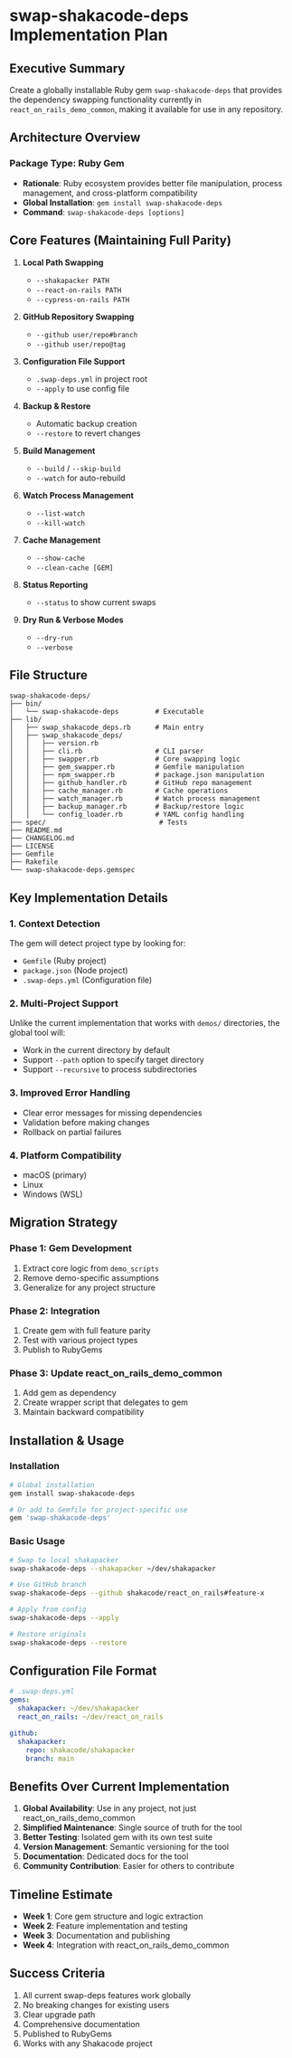 # swap-shakacode-deps Implementation Plan

## Executive Summary

Create a globally installable Ruby gem `swap-shakacode-deps` that provides the dependency swapping functionality currently in `react_on_rails_demo_common`, making it available for use in any repository.

## Architecture Overview

### Package Type: Ruby Gem
- **Rationale**: Ruby ecosystem provides better file manipulation, process management, and cross-platform compatibility
- **Global Installation**: `gem install swap-shakacode-deps`
- **Command**: `swap-shakacode-deps [options]`

## Core Features (Maintaining Full Parity)

1. **Local Path Swapping**
   - `--shakapacker PATH`
   - `--react-on-rails PATH`
   - `--cypress-on-rails PATH`

2. **GitHub Repository Swapping**
   - `--github user/repo#branch`
   - `--github user/repo@tag`

3. **Configuration File Support**
   - `.swap-deps.yml` in project root
   - `--apply` to use config file

4. **Backup & Restore**
   - Automatic backup creation
   - `--restore` to revert changes

5. **Build Management**
   - `--build` / `--skip-build`
   - `--watch` for auto-rebuild

6. **Watch Process Management**
   - `--list-watch`
   - `--kill-watch`

7. **Cache Management**
   - `--show-cache`
   - `--clean-cache [GEM]`

8. **Status Reporting**
   - `--status` to show current swaps

9. **Dry Run & Verbose Modes**
   - `--dry-run`
   - `--verbose`

## File Structure

```plaintext
swap-shakacode-deps/
├── bin/
│   └── swap-shakacode-deps         # Executable
├── lib/
│   ├── swap_shakacode_deps.rb      # Main entry
│   ├── swap_shakacode_deps/
│   │   ├── version.rb
│   │   ├── cli.rb                  # CLI parser
│   │   ├── swapper.rb              # Core swapping logic
│   │   ├── gem_swapper.rb          # Gemfile manipulation
│   │   ├── npm_swapper.rb          # package.json manipulation
│   │   ├── github_handler.rb       # GitHub repo management
│   │   ├── cache_manager.rb        # Cache operations
│   │   ├── watch_manager.rb        # Watch process management
│   │   ├── backup_manager.rb       # Backup/restore logic
│   │   └── config_loader.rb        # YAML config handling
├── spec/                            # Tests
├── README.md
├── CHANGELOG.md
├── LICENSE
├── Gemfile
├── Rakefile
└── swap-shakacode-deps.gemspec
```

## Key Implementation Details

### 1. Context Detection
The gem will detect project type by looking for:
- `Gemfile` (Ruby project)
- `package.json` (Node project)
- `.swap-deps.yml` (Configuration file)

### 2. Multi-Project Support
Unlike the current implementation that works with `demos/` directories, the global tool will:
- Work in the current directory by default
- Support `--path` option to specify target directory
- Support `--recursive` to process subdirectories

### 3. Improved Error Handling
- Clear error messages for missing dependencies
- Validation before making changes
- Rollback on partial failures

### 4. Platform Compatibility
- macOS (primary)
- Linux
- Windows (WSL)

## Migration Strategy

### Phase 1: Gem Development
1. Extract core logic from `demo_scripts`
2. Remove demo-specific assumptions
3. Generalize for any project structure

### Phase 2: Integration
1. Create gem with full feature parity
2. Test with various project types
3. Publish to RubyGems

### Phase 3: Update react_on_rails_demo_common
1. Add gem as dependency
2. Create wrapper script that delegates to gem
3. Maintain backward compatibility

## Installation & Usage

### Installation
```bash
# Global installation
gem install swap-shakacode-deps

# Or add to Gemfile for project-specific use
gem 'swap-shakacode-deps'
```

### Basic Usage
```bash
# Swap to local shakapacker
swap-shakacode-deps --shakapacker ~/dev/shakapacker

# Use GitHub branch
swap-shakacode-deps --github shakacode/react_on_rails#feature-x

# Apply from config
swap-shakacode-deps --apply

# Restore originals
swap-shakacode-deps --restore
```

## Configuration File Format

```yaml
# .swap-deps.yml
gems:
  shakapacker: ~/dev/shakapacker
  react_on_rails: ~/dev/react_on_rails

github:
  shakapacker:
    repo: shakacode/shakapacker
    branch: main
```

## Benefits Over Current Implementation

1. **Global Availability**: Use in any project, not just react_on_rails_demo_common
2. **Simplified Maintenance**: Single source of truth for the tool
3. **Better Testing**: Isolated gem with its own test suite
4. **Version Management**: Semantic versioning for the tool
5. **Documentation**: Dedicated docs for the tool
6. **Community Contribution**: Easier for others to contribute

## Timeline Estimate

- **Week 1**: Core gem structure and logic extraction
- **Week 2**: Feature implementation and testing
- **Week 3**: Documentation and publishing
- **Week 4**: Integration with react_on_rails_demo_common

## Success Criteria

1. All current swap-deps features work globally
2. No breaking changes for existing users
3. Clear upgrade path
4. Comprehensive documentation
5. Published to RubyGems
6. Works with any Shakacode project
